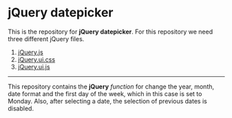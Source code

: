 # jQuery datepicker
This is the repository for **jQuery datepicker**. For this repository we need three different jQuery files.
1.  [jQuery.js](https://code.jquery.com/jquery-2.2.4.js)
2. [jQuery.ui.css](https://code.jquery.com/ui/1.12.1/themes/base/jquery-ui.css)
3. [jQuery.ui.js](https://code.jquery.com/ui/1.12.1/jquery-ui.js)
---
This repository contains the **jQuery** _function_ for change the year, month, date format and the first day of the week, which in this case is set to Monday. 
Also, after selecting a date, the selection of previous dates is disabled. 

